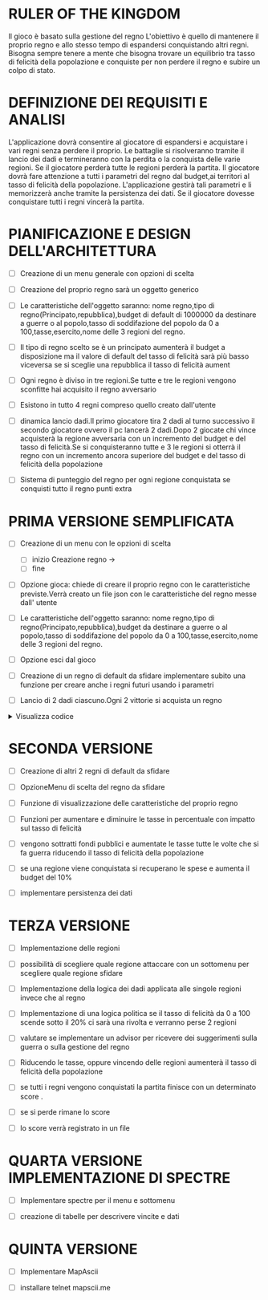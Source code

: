 # RULER OF THE KINGDOM

Il gioco è basato sulla gestione del regno
L'obiettivo è quello di mantenere il proprio regno e allo stesso tempo di espandersi conquistando altri regni.
Bisogna sempre tenere a mente che bisogna trovare un equilibrio tra tasso di felicità della popolazione e conquiste per non perdere il regno e subire un colpo di stato.


# DEFINIZIONE DEI REQUISITI E ANALISI

L'applicazione dovrà consentire al giocatore di espandersi e acquistare i vari regni senza perdere il proprio.
Le battaglie si risolveranno tramite il lancio dei dadi e termineranno con la perdita o la conquista delle varie regioni.
Se il giocatore perderà tutte le regioni perderà la partita.
Il giocatore dovrà fare attenzione a tutti i parametri del regno dal budget,ai territori al tasso di felicità della popolazione.
L'applicazione gestirà tali parametri e li memorizzerà anche tramite la persistenza dei dati.
Se il giocatore dovesse conquistare tutti i regni vincerà la partita.




# PIANIFICAZIONE E DESIGN DELL'ARCHITETTURA

- [ ] Creazione di un menu generale con opzioni di scelta

- [ ] Creazione del proprio regno sarà un oggetto generico

- [ ] Le caratteristiche dell'oggetto saranno: nome regno,tipo di regno(Principato,repubblica),budget di default di 1000000 da destinare a guerre o al popolo,tasso di soddifazione del popolo da 0 a 100,tasse,esercito,nome delle 3 regioni del regno.

- [ ] Il tipo di regno scelto se è un principato aumenterà il budget a disposizione ma il valore di default del tasso di felicità sarà più basso viceversa se si sceglie una repubblica il tasso di felicità aument

- [ ] Ogni regno è diviso in tre regioni.Se tutte e tre le regioni vengono sconfitte hai acquisito il regno avversario

- [ ] Esistono in tutto 4 regni compreso quello creato dall'utente

- [ ] dinamica lancio dadi.Il primo giocatore tira 2 dadi  al turno successivo il secondo giocatore ovvero il pc lancerà 2 dadi.Dopo 2 giocate chi vince acquisterà la regione avversaria con un incremento del budget e del tasso di felicità.Se si conquisteranno tutte e 3 le regioni si otterrà il regno con un incremento ancora superiore del budget e del tasso di felicità della popolazione  

- [ ] Sistema di punteggio del regno per ogni regione conquistata se conquisti tutto il regno punti extra 


# PRIMA VERSIONE SEMPLIFICATA

- [ ] Creazione di un menu con le opzioni di scelta
    - [ ] inizio Creazione regno ->
    - [ ] fine

- [ ] Opzione gioca: chiede di creare il proprio regno con le caratteristiche previste.Verrà creato un file json con le caratteristiche del regno messe dall' utente

- [ ] Le caratteristiche dell'oggetto saranno: nome regno,tipo di regno(Principato,repubblica),budget da destinare a guerre o al popolo,tasso di soddifazione del popolo da 0 a 100,tasse,esercito,nome delle 3 regioni del regno.

- [ ] Opzione esci dal gioco

- [ ] Creazione di un regno di default da sfidare implementare subito una funzione per creare anche i regni futuri usando i parametri

- [ ] Lancio di 2 dadi ciascuno.Ogni 2 vittorie si acquista un regno

<details>
<summary>Visualizza codice</summary>

```csharp

using System;
using System.IO;
using Newtonsoft.Json;

class Program
{
    static Random random = new Random(); // Global random object
    static string directoryPath = @"data/";
    static bool kingdomCreated = false;
    static double happinessPopulation = 70; // Initial HappinessPopulation

    static void Main(string[] args)
    {
        if (!Directory.Exists(directoryPath))
        {
            Directory.CreateDirectory(directoryPath);
        }

        double budget = 1000000;  // Initial budget
        Console.WriteLine("Initial Budget: " + budget);

        int choice;
        do
        {
            Console.WriteLine("\nWelcome to the game Ruler of the Kingdom Main Menu!");
            Console.WriteLine("Every path begins with a choice\n");
            Console.WriteLine("1. Create your own kingdom");
            Console.WriteLine("2. View all kingdoms");
            Console.WriteLine("3. Exit");
            Console.WriteLine("4. Fight with enemy\n");

            choice = Convert.ToInt32(Console.ReadLine());

            switch (choice)
            {
                case 1:
                    if (!kingdomCreated)
                    {
                        CreateYourOwnKingdom(ref budget);
                        kingdomCreated = true;
                    }
                    else
                    {
                        Console.WriteLine("A kingdom has already been created. You can't create another one until you win or lose the match.");
                    }
                    break;

                case 2:
                    ViewAllKingdoms();
                    break;

                case 3:
                    Console.WriteLine("The game will be closed. Please wait...");
                    break;

                case 4:
                    if (ConfirmWar())
                    {
                        FightWar(ref budget, ref happinessPopulation);
                        Console.WriteLine($"Updated Budget After War: {budget}");
                        Console.WriteLine($"Updated Happiness Population After War: {happinessPopulation}");
                    }
                    break;

                default:
                    Console.WriteLine("Make the right choice.");
                    break;
            }

            Console.WriteLine($"Current Budget: {budget}");
            Console.WriteLine($"Current Happiness Population: {happinessPopulation}");
            if (choice != 3)
            {
                Console.WriteLine("\nPress a button to continue.");
                Console.ReadKey();
            }
        } while (choice != 3);
    }

    static bool ConfirmWar()
    {
        Console.WriteLine("The war will cost you 15% of your budget. Do you want to proceed? y/n");
        string answer = Console.ReadLine().ToLower().Trim();
        return answer == "y";
    }

    static void CreateYourOwnKingdom(ref double budget)
    {
        Console.Write("Please insert here the name of your Kingdom: ");
        string? inputName = Console.ReadLine();
        string filePath = Path.Combine(directoryPath, $"{inputName}.json");

        if (File.Exists(filePath))
        {
            Console.WriteLine($"Kingdom {inputName} has already been created.");
            return;
        }

        Console.Write("Please insert here the name of the regions of your kingdom split by comma: ");
        string? inputRegions = Console.ReadLine();
        string[] regions = inputRegions.Split(',');

        if (regions.Length != 3)
        {
            throw new FormatException("Input must include only 3 names, each one split by comma.");
        }

        var kingdom = new
        {
            Name = inputName,
            Regions = regions,
            Budget = budget,
            HappinessPopulation = happinessPopulation,
            TimeStamp = DateTime.Now.ToString("yyyy-MM-dd_HH-mm-ss")
        };

        WriteJson(kingdom);
        Console.WriteLine($"Kingdom {kingdom.Name} data has been saved successfully!");
        createEnemyKingdom("Atlantis", new string[] { "Red", "Wald", "Oceania" }, 800000, 80);
    }

    static void ViewAllKingdoms()
    {
        var files = Directory.GetFiles(directoryPath, "*.json");
        if (files.Length > 0)
        {
            Console.WriteLine("Complete list of all kingdoms:\n");
            foreach (var file in files)
            {
                var kingdom = ReadJson(file);
                Console.WriteLine($"Kingdom name: {kingdom.Name}, Regions: {string.Join(", ", kingdom.Regions)}, Budget: {kingdom.Budget}, HappinessPopulation: {kingdom.HappinessPopulation}\n");
            }
        }
        else
        {
            Console.WriteLine("No kingdoms found.\n");
        }
    }

    static void FightWar(ref double budget, ref double happinessPopulation)
    {
        int playerDiceRoll1 = random.Next(1, 7);
        int playerDiceRoll2 = random.Next(1, 7);
        int sumPlayerRolls = playerDiceRoll1 + playerDiceRoll2;
        Console.WriteLine($"Player dice rolls: {playerDiceRoll1} and {playerDiceRoll2} (Total score: {sumPlayerRolls})");

        int pcDiceRoll1 = random.Next(1, 7);
        int pcDiceRoll2 = random.Next(1, 7);
        int sumPcRolls = pcDiceRoll1 + pcDiceRoll2;
        Console.WriteLine($"Enemy dice rolls: {pcDiceRoll1} and {pcDiceRoll2} (Total score: {sumPcRolls})");

        if (sumPlayerRolls > sumPcRolls)
        {
            budget *= 1.15;  // Increase budget by 15%
            happinessPopulation += 10; // Increase happiness population by 10
            Console.WriteLine("Congratulations, you won! War costs will be repaid, and you will earn 15% more budget and increase happiness population by 5.");
        }
        else
        {
            budget = 0;  // Loss all budget
            happinessPopulation -= 10; // Decrease happiness population by 10
            Console.WriteLine("The enemy has won. You lost your reign and 10 happiness population. Game over.");
        }
    }

    static void WriteJson(dynamic kingdom)
    {
        string jsonString = JsonConvert.SerializeObject(kingdom, Formatting.Indented);
        string filePath = Path.Combine(directoryPath, $"{kingdom.Name}_{kingdom.TimeStamp}.json");
        File.WriteAllText(filePath, jsonString);
    }

    static dynamic ReadJson(string filePath)
    {
        string jsonRead = File.ReadAllText(filePath);
        return JsonConvert.DeserializeObject<dynamic>(jsonRead);
    }

    static void createEnemyKingdom(dynamic Name, dynamic[] Regions, dynamic Budget, dynamic HappinessPopulation)
    {
        var kingdom = new
        {
            Name,
            Regions,
            Budget,
            HappinessPopulation,
            TimeStamp = DateTime.Now.ToString("yyyy-MM-dd_HH-mm-ss")
        };

        WriteJson(kingdom);
    }
}


```
</details>

# SECONDA VERSIONE 

- [ ] Creazione di altri 2 regni di default da sfidare 

- [ ] OpzioneMenu di scelta del regno da sfidare 

- [ ] Funzione di visualizzazione delle caratteristiche del proprio regno

- [ ] Funzioni per aumentare e diminuire le tasse in percentuale con impatto sul tasso di felicità

- [ ] vengono sottratti fondi pubblici e aumentate le tasse tutte le volte che si fa guerra riducendo il tasso di felicità della popolazione

- [ ] se una regione viene conquistata si recuperano le spese e aumenta il budget del 10%

- [ ] implementare persistenza dei dati


# TERZA VERSIONE

- [ ]  Implementazione delle regioni

- [ ]  possibilità di scegliere quale regione attaccare con un sottomenu per scegliere quale regione sfidare

- [ ]  Implementazione della logica dei dadi applicata alle singole regioni invece che al regno

- [ ] Implementazione di una logica politica se il tasso di felicità da 0 a 100 scende sotto il 20% ci sarà una rivolta e verranno perse 2 regioni

- [ ] valutare se implementare un advisor  per ricevere dei suggerimenti sulla guerra o sulla gestione del regno

- [ ] Riducendo le tasse, oppure vincendo delle regioni aumenterà il tasso di felicità della popolazione

- [ ] se tutti i regni vengono conquistati la partita finisce con un determinato score .

- [ ] se si perde rimane lo score

- [ ] lo score verrà registrato in un file


# QUARTA VERSIONE IMPLEMENTAZIONE DI SPECTRE 

- [ ] Implementare spectre per il menu e sottomenu

- [ ] creazione di tabelle per descrivere vincite e dati 

# QUINTA VERSIONE 

- [ ] Implementare MapAscii

- [ ] installare telnet mapscii.me



```mermaid



```

